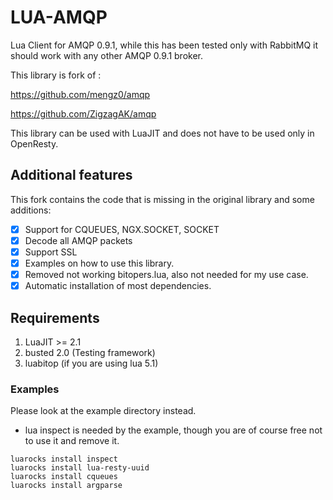 # LUA-AMQP

Lua Client for AMQP 0.9.1, while this has been tested only with RabbitMQ it should work with any other AMQP 0.9.1 broker.

This library is fork of : 

https://github.com/mengz0/amqp

https://github.com/ZigzagAK/amqp

This library can be used with LuaJIT and does not have to be used only in OpenResty.

## Additional features

This fork contains the code that is missing in the original library and some additions:

- [x] Support for CQUEUES, NGX.SOCKET, SOCKET
- [x] Decode all AMQP packets
- [x] Support SSL
- [x] Examples on how to use this library.
- [x] Removed not working bitopers.lua, also not needed for my use case.
- [x] Automatic installation of most dependencies.

## Requirements

1. LuaJIT >= 2.1 
2. busted 2.0 (Testing framework)
3. luabitop (if you are using lua 5.1)

### Examples

Please look at the example directory instead.

* lua inspect is needed by the example, though you are of course free not to use it and remove it.

```
luarocks install inspect
luarocks install lua-resty-uuid
luarocks install cqueues
luarocks install argparse
```
